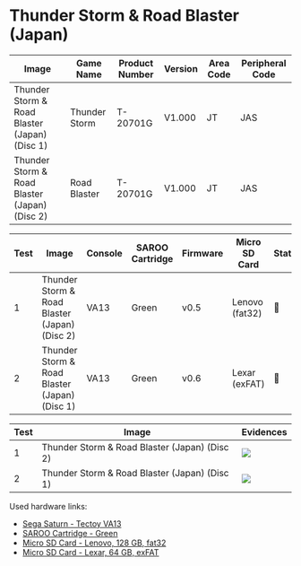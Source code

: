 # Thunder Storm & Road Blaster (Japan)

| Image                                         | Game Name     | Product Number | Version | Area Code | Peripheral Code |
| --------------------------------------------- | ------------- | -------------- | ------- | --------- | --------------- |
| Thunder Storm & Road Blaster (Japan) (Disc 1) | Thunder Storm | T-20701G       | V1.000  | JT        | JAS             |
| Thunder Storm & Road Blaster (Japan) (Disc 2) | Road Blaster  | T-20701G       | V1.000  | JT        | JAS             |

| Test | Image                                         | Console | SAROO Cartridge | Firmware | Micro SD Card  | Status | Time Played |
| ---- | --------------------------------------------- | ------- | --------------- | -------- | -------------- | ------ | ----------- |
| 1    | Thunder Storm & Road Blaster (Japan) (Disc 2) | VA13    | Green           | v0.5     | Lenovo (fat32) | :100:  | 48 minutes  |
| 2    | Thunder Storm & Road Blaster (Japan) (Disc 1) | VA13    | Green           | v0.6     | Lexar (exFAT)  | :100:  | 35 minutes  |

| Test | Image                                         | Evidences                                                                                        |
| ---- | --------------------------------------------- | ------------------------------------------------------------------------------------------------ |
| 1    | Thunder Storm & Road Blaster (Japan) (Disc 2) | [![](https://img.youtube.com/vi/L3qZvc2ZLkY/0.jpg)](https://www.youtube.com/watch?v=L3qZvc2ZLkY) |
| 2    | Thunder Storm & Road Blaster (Japan) (Disc 1) | [![](https://img.youtube.com/vi/8Ks5xmaS3uY/0.jpg)](https://www.youtube.com/watch?v=8Ks5xmaS3uY) |

Used hardware links:

- [Sega Saturn - Tectoy VA13](../../../../Info/Consoles/VA13/README.md)
- [SAROO Cartridge - Green](../../../../Info/Cartridges/RetroGameParadiseStore/1.32F/README.md)
- [Micro SD Card - Lenovo, 128 GB, fat32](../../../../Info/SdCards/Lenovo/128GB/fat32/README.md)
- [Micro SD Card - Lexar, 64 GB, exFAT](../../../../Info/SdCards/Lexar/64GB/exfat/README.md)
